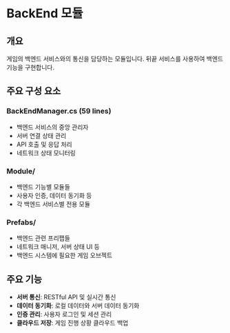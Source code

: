 # BackEnd 모듈

## 개요

게임의 백엔드 서비스와의 통신을 담당하는 모듈입니다. 뒤끝 서비스를 사용하여 백엔드 기능을 구현합니다.

## 주요 구성 요소

### BackEndManager.cs (59 lines)

-   백엔드 서비스의 중앙 관리자
-   서버 연결 상태 관리
-   API 호출 및 응답 처리
-   네트워크 상태 모니터링

### Module/

-   백엔드 기능별 모듈들
-   사용자 인증, 데이터 동기화 등
-   각 백엔드 서비스별 전용 모듈

### Prefabs/

-   백엔드 관련 프리팹들
-   네트워크 매니저, 서버 상태 UI 등
-   백엔드 시스템에 필요한 게임 오브젝트

## 주요 기능

-   **서버 통신**: RESTful API 및 실시간 통신
-   **데이터 동기화**: 로컬 데이터와 서버 데이터 동기화
-   **인증 관리**: 사용자 로그인 및 세션 관리
-   **클라우드 저장**: 게임 진행 상황 클라우드 백업
